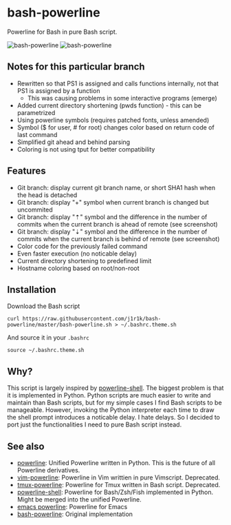 # bash-powerline


Powerline for Bash in pure Bash script. 

![bash-powerline](https://raw.github.com/j1r1k/bash-powerline/master/screenshots/user.png)
![bash-powerline](https://raw.github.com/j1r1k/bash-powerline/master/screenshots/root.png)

## Notes for this particular branch

* Rewritten so that PS1 is assigned and calls functions internally, not that PS1 is assigned by a function
  * This was causing problems in some interactive programs (emerge)
* Added current directory shortening (pwds function) - this can be parametrized
* Using powerline symbols (requires patched fonts, unless amended)
* Symbol ($ for user, # for root) changes color based on return code of last command
* Simplified git ahead and behind parsing
* Coloring is not using tput for better compatibility

## Features

* Git branch: display current git branch name, or short SHA1 hash when the head
  is detached
* Git branch: display "+" symbol when current branch is changed but uncommited
* Git branch: display "⇡" symbol and the difference in the number of commits when the current branch is ahead of remote (see screenshot)
* Git branch: display "⇣" symbol and the difference in the number of commits when the current branch is behind of remote (see screenshot)
* Color code for the previously failed command
* Even faster execution (no noticable delay)
* Current directory shortening to predefined limit
* Hostname coloring based on root/non-root


## Installation

Download the Bash script

    curl https://raw.githubusercontent.com/j1r1k/bash-powerline/master/bash-powerline.sh > ~/.bashrc.theme.sh

And source it in your `.bashrc`

    source ~/.bashrc.theme.sh

## Why?

This script is largely inspired by
[powerline-shell](https://github.com/milkbikis/powerline-shell). The biggest
problem is that it is implemented in Python. Python scripts are much easier to
write and maintain than Bash scripts, but for my simple cases I find Bash
scripts to be manageable. However, invoking the Python interpreter each time to
draw the shell prompt introduces a noticable delay. I hate delays. So I decided
to port just the functionalities I need to pure Bash script instead. 

## See also
* [powerline](https://github.com/Lokaltog/powerline): Unified Powerline
  written in Python. This is the future of all Powerline derivatives. 
* [vim-powerline](https://github.com/Lokaltog/vim-powerline): Powerline in Vim
  writtien in pure Vimscript. Deprecated.
* [tmux-powerline](https://github.com/erikw/tmux-powerline): Powerline for Tmux
  written in Bash script. Deprecated.
* [powerline-shell](https://github.com/milkbikis/powerline-shell): Powerline for
  Bash/Zsh/Fish implemented in Python. Might be merged into the unified
  Powerline. 
* [emacs powerline](https://github.com/milkypostman/powerline): Powerline for
  Emacs
* [bash-powerline](https://github.com/riobard/bash-powerline): Original implementation
